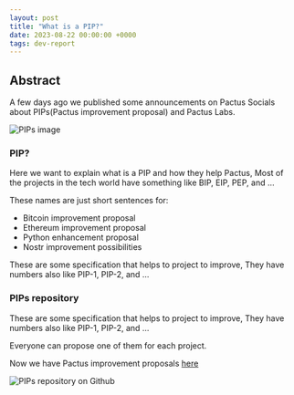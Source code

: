 ```yaml
---
layout: post
title: "What is a PIP?"
date: 2023-08-22 00:00:00 +0000
tags: dev-report
---
```


## Abstract

A few days ago we published some announcements on Pactus Socials about PIPs(Pactus improvement proposal) and Pactus Labs.

![PIPs image](/blog/images/2023-09-04-what-is-a-pip/PIP.png)

### PIP?

Here we want to explain what is a PIP and how they help Pactus, 
Most of the projects in the tech world have something like BIP, EIP, PEP, and …

These names are just short sentences for:

* Bitcoin improvement proposal
* Ethereum improvement proposal
* Python enhancement proposal
* Nostr improvement possibilities

These are some specification that helps to project to improve, They have numbers also like PIP-1, PIP-2, and …

### PIPs repository

These are some specification that helps to project to improve, They have numbers also like PIP-1, PIP-2, and …

Everyone can propose one of them for each project.

Now we have Pactus improvement proposals [here](https://github.com/pactus-project/PIPs)

![PIPs repository on Github](/blog/images/2023-09-04-what-is-a-pip/repository.png)
